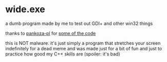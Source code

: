 # wide.exe
a dumb program made by me to test out GDI+ and other win32 things

thanks to [pankoza-pl](https://github.com/pankoza-pl) for [some of the code](https://github.com/pankoza-pl/gdithings/blob/main/wide.cpp)

this is NOT malware. it's just simply a program that stretches your screen indefinitely for a dead meme and was made just for a bit of fun and just to practice how good my C++ skills are (spoiler: it's bad)
